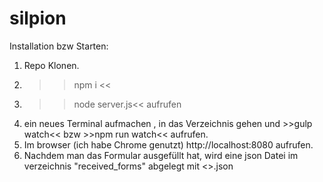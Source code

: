 # silpion

Installation bzw Starten:

1. Repo Klonen.
2. >>npm i << 
3. >>node server.js<< aufrufen
4. ein neues Terminal aufmachen , in das Verzeichnis gehen und >>gulp watch<< bzw >>npm run watch<< aufrufen.
5. Im browser (ich habe Chrome genutzt) http://localhost:8080 aufrufen.
6. Nachdem man das Formular ausgefüllt hat, wird eine json Datei im verzeichnis "received_forms" abgelegt mit <<ISO Date String>>.json

